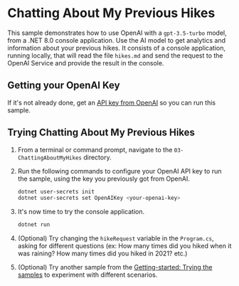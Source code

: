 # Chatting About My Previous Hikes

This sample demonstrates how to use OpenAI with a `gpt-3.5-turbo` model, from a .NET 8.0 console application. Use the AI model to get analytics and information about your previous hikes. It consists of a console application, running locally, that will read the file `hikes.md` and send the request to the OpenAI Service and provide the result in the console. 

## Getting your OpenAI Key

If it's not already done, get an [API key from OpenAI](https://platform.openai.com/docs/quickstart/account-setup) so you can run this sample.

## Trying Chatting About My Previous Hikes 

1. From a terminal or command prompt, navigate to the `03-ChattingAboutMyHikes` directory.

1. Run the following commands to configure your OpenAI API key to run the sample, using the key you previously got from OpenAI.
	```bash
	dotnet user-secrets init
	dotnet user-secrets set OpenAIKey <your-openai-key>
	```
   
2. It's now time to try the console application.
	```bash
	dotnet run
	```

3. (Optional) Try changing the `hikeRequest` variable in the `Program.cs`, asking for different questions (ex: How many times did you hiked when it was raining? How many times did you hiked in 2021? etc.)

4. (Optional) Try another sample from the [Getting-started: Trying the samples](../README.md#trying-the-samples) to experiment with different scenarios.